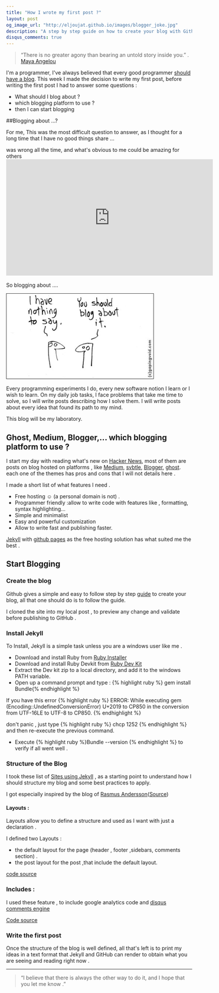 ```yaml
---
title: "How I wrote my first post ?"
layout: post
og_image_url: "http://eljoujat.github.io/images/blogger_joke.jpg"
description: "A step by step guide on how to create your blog with Github and Jekyll "
disqus_comments: true
---
```



> “There is no greater agony than bearing an untold story inside you.” .
[Maya Angelou](http://www.mayaangelou.com/)

I'm a programmer, I've always believed that every good programmer [should have a blog](http://architects.dzone.com/articles/why-programmers-should-have). This week I made the decision to write my first post, before writing the first post I had to answer some questions :

- What should I blog about ?
- which blogging platform to use ?
- then I can start blogging



##Blogging about ...?


For me, This was the most difficult question to answer, as I thought for a long time that I have no good things share ...

 was wrong all the time, and what's obvious to me could be amazing for others  <iframe width="560" height="315" src="https://www.youtube.com/embed/xcmI5SSQLmE" frameborder="0" allowfullscreen></iframe>


So blogging about ....

![Blog about ...](/images/blogger_joke.jpg)

Every programming experiments I do, every new software notion I learn or I wish to learn. On my daily job tasks, I face problems that take me time to solve, so I will write posts describing how I solve them. I will write posts about every idea that found its path to my mind.

This blog will be my laboratory.

## Ghost, Medium, Blogger,... which blogging platform to use ?

I start my day with reading what's new on [Hacker News](https://news.ycombinator.com/news), most of them are posts on blog hosted on platforms , like [Medium](https://medium.com/), [svbtle](https://svbtle.com/), [Blogger](https://www.blogger.com), [ghost](https://ghost.org/). each one of the themes has pros and cons that I will not details here .

I made a short list of what features I need .

- Free hosting ☺  (a personal domain is not) .
- Programmer friendly :allow to write code with features like , formatting, syntax highlighting...
- Simple and minimalist
- Easy and powerful customization
- Allow to write fast and publishing faster.


[Jekyll](http://jekyllrb.com/) with [github pages](http://pages.github.com/) as the free hosting solution has what suited me the best .

## Start Blogging

### Create the blog

Github gives a simple and easy to follow step by step [guide](https://pages.github.com/) to create your blog, all that one should do is to follow the guide.

I cloned the site into my local post , to  preview any change and validate before publishing to GitHub .


### Install Jekyll

To Install, Jekyll is a simple task unless you are a windows user like me .

- Download and install Ruby from [Ruby Installer](http://rubyinstaller.org/downloads#download-links)
- Download and install Ruby Devkit  from [Ruby Dev Kit](http://rubyinstaller.org/downloads#ownload-links)
- Extract the Dev kit zip to a local directory, and add it to the windows PATH variable.
- Open up a command prompt and type : {% highlight ruby %} gem install Bundle{% endhighlight %}

 If you have this error
{% highlight ruby %}
 ERROR:  While executing gem (Encoding::UndefinedConversionError)
    U+2019 to CP850 in the conversion from UTF-16LE to UTF-8 to CP850.
{% endhighlight %}


 don't panic , just type {% highlight ruby %} chcp 1252 {% endhighlight %} and then re-execute the previous command.

 - Execute {% highlight ruby %}Bundle --version {% endhighlight %} to verify if all went well .

### Structure of the Blog


I took these list of [Sites using Jekyll](http://jekyllrb.com/docs/sites/) , as a starting  point to understand how I should structure my blog and some best practices to apply.

I got especially inspired  by the blog of [Rasmus Andersson](http://rsms.me/)([Source](https://github.com/rsms/rsms.github.com))

#### Layouts :

Layouts allow you to define a structure and used as I want with just a declaration .

I defined two Layouts :

- the default layout for the page (header , footer ,sidebars, comments section) .
- the post layout for the post ,that include the default layout.

 [code source](https://github.com/eljoujat/eljoujat.github.io/tree/master/_layouts)

### Includes :

I used these feature , to include google analytics code and [disqus comments engine ](https://disqus.com/)

[Code source](https://github.com/eljoujat/eljoujat.github.io/tree/master/_includes)

### Write the first post

Once the structure of the blog is well defined, all that's left is to print my ideas in a text format that Jekyll and GitHub can render to obtain what you are seeing and reading right now .

 * * *




> “I believe that there is always the other way to do it, and I hope that you let me know .”
